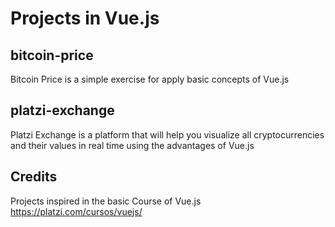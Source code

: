# Projects in Vue.js

## bitcoin-price

Bitcoin Price is a simple exercise for apply basic concepts of Vue.js

## platzi-exchange

Platzi Exchange is a platform that will help you visualize all cryptocurrencies and their values in real time using the advantages of Vue.js

## Credits

Projects inspired in the basic Course of Vue.js https://platzi.com/cursos/vuejs/